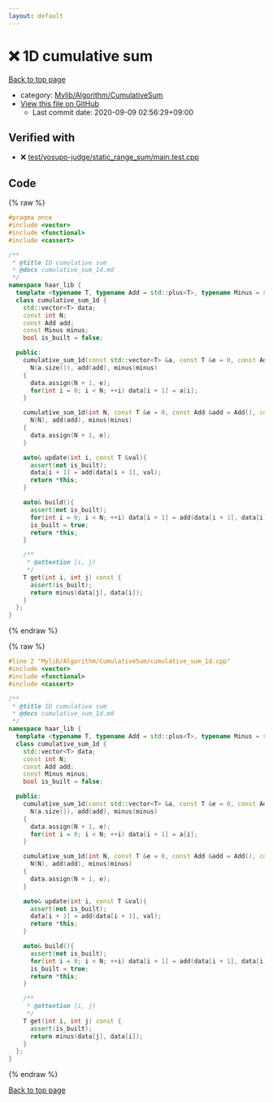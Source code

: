 ```yaml
---
layout: default
---
```


<!-- mathjax config similar to math.stackexchange -->
<script type="text/javascript" async
  src="https://cdnjs.cloudflare.com/ajax/libs/mathjax/2.7.5/MathJax.js?config=TeX-MML-AM_CHTML">
</script>
<script type="text/x-mathjax-config">
  MathJax.Hub.Config({
    TeX: { equationNumbers: { autoNumber: "AMS" }},
    tex2jax: {
      inlineMath: [ ['$','$'] ],
      processEscapes: true
    },
    "HTML-CSS": { matchFontHeight: false },
    displayAlign: "left",
    displayIndent: "2em"
  });
</script>

<script type="text/javascript" src="https://cdnjs.cloudflare.com/ajax/libs/jquery/3.4.1/jquery.min.js"></script>
<script src="https://cdn.jsdelivr.net/npm/jquery-balloon-js@1.1.2/jquery.balloon.min.js" integrity="sha256-ZEYs9VrgAeNuPvs15E39OsyOJaIkXEEt10fzxJ20+2I=" crossorigin="anonymous"></script>
<script type="text/javascript" src="../../../../assets/js/copy-button.js"></script>
<link rel="stylesheet" href="../../../../assets/css/copy-button.css" />


# :x: 1D cumulative sum

<a href="../../../../index.html">Back to top page</a>

* category: <a href="../../../../index.html#606b6851a96c8708fa4cdcf98aebb7c1">Mylib/Algorithm/CumulativeSum</a>
* <a href="{{ site.github.repository_url }}/blob/master/Mylib/Algorithm/CumulativeSum/cumulative_sum_1d.cpp">View this file on GitHub</a>
    - Last commit date: 2020-09-09 02:56:29+09:00




## Verified with

* :x: <a href="../../../../verify/test/yosupo-judge/static_range_sum/main.test.cpp.html">test/yosupo-judge/static_range_sum/main.test.cpp</a>


## Code

<a id="unbundled"></a>
{% raw %}
```cpp
#pragma once
#include <vector>
#include <functional>
#include <cassert>

/**
 * @title 1D cumulative sum
 * @docs cumulative_sum_1d.md
 */
namespace haar_lib {
  template <typename T, typename Add = std::plus<T>, typename Minus = std::minus<T>>
  class cumulative_sum_1d {
    std::vector<T> data;
    const int N;
    const Add add;
    const Minus minus;
    bool is_built = false;

  public:
    cumulative_sum_1d(const std::vector<T> &a, const T &e = 0, const Add &add = Add(), const Minus &minus = Minus()):
      N(a.size()), add(add), minus(minus)
    {
      data.assign(N + 1, e);
      for(int i = 0; i < N; ++i) data[i + 1] = a[i];
    }

    cumulative_sum_1d(int N, const T &e = 0, const Add &add = Add(), const Minus &minus = Minus()):
      N(N), add(add), minus(minus)
    {
      data.assign(N + 1, e);
    }

    auto& update(int i, const T &val){
      assert(not is_built);
      data[i + 1] = add(data[i + 1], val);
      return *this;
    }

    auto& build(){
      assert(not is_built);
      for(int i = 0; i < N; ++i) data[i + 1] = add(data[i + 1], data[i]);
      is_built = true;
      return *this;
    }

    /**
     * @attention [i, j)
     */
    T get(int i, int j) const {
      assert(is_built);
      return minus(data[j], data[i]);
    }
  };
}

```
{% endraw %}

<a id="bundled"></a>
{% raw %}
```cpp
#line 2 "Mylib/Algorithm/CumulativeSum/cumulative_sum_1d.cpp"
#include <vector>
#include <functional>
#include <cassert>

/**
 * @title 1D cumulative sum
 * @docs cumulative_sum_1d.md
 */
namespace haar_lib {
  template <typename T, typename Add = std::plus<T>, typename Minus = std::minus<T>>
  class cumulative_sum_1d {
    std::vector<T> data;
    const int N;
    const Add add;
    const Minus minus;
    bool is_built = false;

  public:
    cumulative_sum_1d(const std::vector<T> &a, const T &e = 0, const Add &add = Add(), const Minus &minus = Minus()):
      N(a.size()), add(add), minus(minus)
    {
      data.assign(N + 1, e);
      for(int i = 0; i < N; ++i) data[i + 1] = a[i];
    }

    cumulative_sum_1d(int N, const T &e = 0, const Add &add = Add(), const Minus &minus = Minus()):
      N(N), add(add), minus(minus)
    {
      data.assign(N + 1, e);
    }

    auto& update(int i, const T &val){
      assert(not is_built);
      data[i + 1] = add(data[i + 1], val);
      return *this;
    }

    auto& build(){
      assert(not is_built);
      for(int i = 0; i < N; ++i) data[i + 1] = add(data[i + 1], data[i]);
      is_built = true;
      return *this;
    }

    /**
     * @attention [i, j)
     */
    T get(int i, int j) const {
      assert(is_built);
      return minus(data[j], data[i]);
    }
  };
}

```
{% endraw %}

<a href="../../../../index.html">Back to top page</a>

